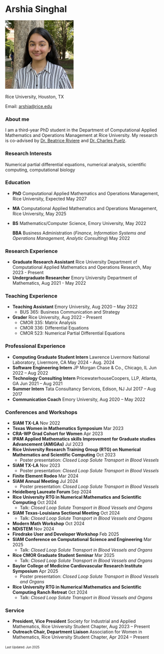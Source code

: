 # Arshia Singhal
<img src="\headshot.jpg" width="220">

Rice University, Houston, TX 

Email: arshia@rice.edu

### About me
I am a third-year PhD student in the Department of Computational Applied Mathematics and Operations Management at Rice University. My research is co-advised by [Dr. Beatrice Riviere](https://profiles.rice.edu/faculty/beatrice-riviere) and [Dr. Charles Puelz](https://www.bcm.edu/people-search/charles-puelz-28795).

### Research Interests
Numerical partial differential equations, numerical analysis, scientific computing, computational biology

### Education
- **PhD** Computational Applied Mathematics and Operations Management, Rice University, Expected May 2027

- **MA** Computational Applied Mathematics and Operations Management, Rice University, May 2025

- **BS** Mathematics/Computer Science, Emory University, May 2022

  **BBA** Business Administration (_Finance, Information Systems and Operations Management, Analytic Consulting_) May 2022

### Research Experience
- **Graduate Research Assistant** Rice University Department of Computational Applied Mathematics and Operations Research, May 2023 - Present
- **Undergraduate Researcher** Emory University Department of Mathematics, Aug 2021 - May 2022

### Teaching Experience
- **Teaching Assistant** Emory University,	Aug 2020 – May 2022
  - BUS 365: Business Communication and Strategy
- **Grader** Rice University,	Aug 2022 – Present
  - CMOR 335: Matrix Analysis
  - CMOR 336: Differential Equations
  - CMOR 523: Numerical Partial Differential Equations

### Professional Experience
- **Computing Graduate Student Intern** Lawrence Livermore National Laboratory, Livermore, CA May 2024 - Aug. 2024
- **Software Engineering Intern** JP Morgan Chase & Co., Chicago, IL	Jun 2022 – Aug 2022
- **Technology Consulting Intern** PricewaterhouseCoopers, LLP, Atlanta, GA		Jun 2021 – Aug 2021
- **Summer Intern** Tata Consultancy Services, Edison, NJ	Jul 2017 – Aug 2017
- **Communication Coach** Emory University, Aug 2020 – May 2022

### Conferences and Workshops
- **SIAM TX-LA**	Nov 2022
- **Texas Women in Mathematics Symposium**	Mar 2023
- **CRA-WP Grad Cohort for Women**	Apr 2023
- **IPAM Applied Mathematics skills Improvement for Graduate studies Advancement (AMIGAs)**	Jul 2023
- **Rice University Research Training Group (RTG) on Numerical Mathematics and Scientific Computing** Oct 2023
  - Poster presentation: _Closed Loop Solute Transport in Blood Vessels_
- **SIAM TX-LA**	Nov 2023
  - Poster presentation: _Closed Loop Solute Transport in Blood Vessels_
- **Finite Element Rodeo** Mar 2024
- **SIAM Annual Meeting** Jul 2024
  - Poster presentation: _Closed Loop Solute Transport in Blood Vessels_
- **Heidelberg Laureate Forum** Sep 2024
- **Rice University RTG in Numerical Mathematics and Scientific Computing** Oct 2024
  - Talk: _Closed Loop Solute Transport in Blood Vessels and Organs_
- **SIAM Texas-Louisiana Sectional Meeting** Oct 2024
  - Talk: _Closed Loop Solute Transport in Blood Vessels and Organs_
- **Modern Math Workshop** Oct 2024
- **NDiSTEM** Nov 2024
- **Firedrake User and Developer Workshop** Feb 2025
- **SIAM Conference on Computational Science and Engineering** Mar 2025
  - Talk: _Closed Loop Solute Transport in Blood Vessels and Organs_
- **Rice CMOR Graduate Student Seminar** Mar 2025
  - Talk: _Closed Loop Solute Transport in Blood Vessels and Organs_
- **Baylor College of Medicine Cardiovascular Research Institute Symposium** Apr 2025
  - Poster presentation: _Closed Loop Solute Transport in Blood Vessels and Organs_
- **Rice University RTG in Numerical Mathematics and Scientific Computing Ranch Retreat** Oct 2024
  - Talk: _Closed Loop Solute Transport in Blood Vessels and Organs_
 

### Service
- **President, Vice President** Society for Industrial and Applied Mathematics, Rice University Student Chapter,	Aug 2023 – Present
- **Outreach Chair, Department Liaison** Association for Women in Mathematics, Rice University Student Chapter,	Apr 2024 – Present

<sup><sub>Last Updated: Jun 2025</sub></sup>

